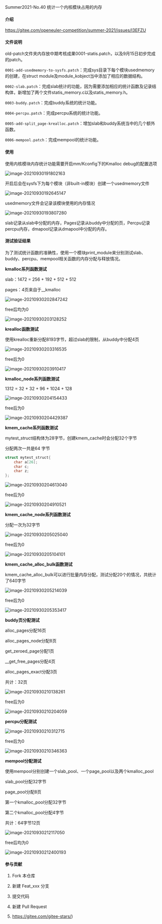 Summer2021-No.40 统计一个内核模块占用的内存

#### 介绍
https://gitee.com/openeuler-competition/summer-2021/issues/I3EFZU

#### 文件说明

old-patch文件夹内存放中期考核成果0001-statis.patch，以及9月15日初步完成的patch。

`0001-add-usedmemory-to-sysfs.patch`：完成sys目录下每个模块usedmemory的创建，在struct module及module_kobject当中添加了相应的数据结构。

`0002-slab.patch`：完成slab统计的功能，因为需要添加相应的统计函数及记录结构体，新增加了两个文件statis_memory.c以及statis_memory.h。

`0003-buddy.patch`：完成buddy系统的统计功能。

`0004-percpu.patch`：完成percpu系统的统计功能。

`0005-add-split_page-krealloc.patch`：增加slab和buddy系统当中的几个额外函数。

`0006-mempool.patch`：完成mempool的统计功能。

#### 使用

使用内核模块内存统计功能需要开启mm/Kconfig下的Kmalloc debug的配置选项

![image-20210930191802163](.\img\image-20210930191802163.png)

开启后会在sysfs下为每个模块（非built-in模块）创建一个usedmemory文件

![image-20210930192645147](./img/image-20210930192645147.png)

usedmemory文件会记录该模块使用的内存情况

![image-20210930193807280](./img/image-20210930193807280.png)

slab记录从slab中分配的内存，Pages记录从buddy中分配的页，Percpu记录percpu内存，dmapool记录从dmapool中分配的内存。

#### 测试验证结果

为了测试统计函数的准确性，使用一个模块print_module来分别测试slab、buddy、percpu、mempool相关函数的内存分配与释放情况。

**kmalloc系列函数测试**

slab：1472 = 256 + 192 + 512 + 512

pages：4页来自于__kmalloc

![image-20210930202847242](./img/image-20210930202847242.png)

free后均为0

![image-20210930203128252](./img/image-20210930203128252.png)

**krealloc函数测试**

使用krealloc重新分配8193字节，超过slab的限制，从buddy中分配4页

![image-20210930203316535](./img/image-20210930203316535.png)

free后为0

![image-20210930203910417](./img/image-20210930203910417.png)

**kmalloc_node系列函数测试**

1312 = 32 + 32 + 96 + 1024 + 128

![image-20210930204154433](./img/image-20210930204154433.png)

free后为0

![image-20210930204429387](./img/image-20210930204429387.png)

**kmem_cache系列函数测试**

mytest_struct结构体为28字节，创建kmem_cache时会分配32个字节

分配两次一共是64 字节

```c
struct mytest_struct{
    char a[26];
    char c;
    char z;
};
```

![image-20210930204613040](./img/image-20210930204613040.png)

free后为0

![image-20210930204910521](./img/image-20210930204910521.png)

**kmem_cache_node系列函数测试**

分配一次为32字节

![image-20210930205025040](./img/image-20210930205025040.png)

free后为0

![image-20210930205104101](./img/image-20210930205104101.png)

**kmem_cache_alloc_bulk函数测试**

kmem_cache_alloc_bulk可以进行批量内存分配，测试分配20个的情况，共统计了640字节

![image-20210930205214039](./img/image-20210930205214039.png)

free后为0

![image-20210930205353417](./img/image-20210930205353417.png)

**buddy页分配测试**

alloc_pages分配16页

alloc_pages_node分配8页

get_zeroed_page分配1页

__get_free_pages分配4页

alloc_pages_exact分配3页

共计：32页

![image-20210930210138261](./img/image-20210930210138261.png)

free后为0

![image-20210930210204059](./img/image-20210930210204059.png)

**percpu分配测试**

![image-20210930210312715](./img/image-20210930210312715.png)

free后为0

![image-20210930210346363](./img/image-20210930210346363.png)

**mempool分配测试**

使用mempool分别创建一个slab_pool、一个page_pool以及两个kmalloc_pool

slab_pool分配32字节

page_pool分配8页

第一个kmalloc_pool分配32字节

第二个kmalloc_pool分配4字节

共计：64字节12页

![image-20210930212117050](./img/image-20210930212117050.png)

free后均为0

![image-20210930212400193](./img/image-20210930212400193.png)

#### 参与贡献

1.  Fork 本仓库
2.  新建 Feat_xxx 分支
3.  提交代码
4.  新建 Pull Request

6.  https://gitee.com/gitee-stars/)
